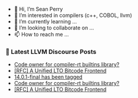 - 👋 Hi, I’m Sean Perry
- 👀 I’m interested in compilers (c++, COBOL, llvm)
- 🌱 I’m currently learning ...
- 💞️ I’m looking to collaborate on ...
- 📫 How to reach me ...

<!---
s66perry/s66perry is a ✨ special ✨ repository because its `README.md` (this file) appears on your GitHub profile.
You can click the Preview link to take a look at your changes.
--->
### 📕 Latest LLVM Discourse Posts

<!-- DISCOURSE-LLVM:START -->
- [Code owner for compiler-rt builtins library?](https://discourse.llvm.org/t/code-owner-for-compiler-rt-builtins-library/61556#post_8)
- [[RFC] A Unified LTO Bitcode Frontend](https://discourse.llvm.org/t/rfc-a-unified-lto-bitcode-frontend/61774#post_3)
- [14.0.1-final has been tagged](https://discourse.llvm.org/t/14-0-1-final-has-been-tagged/61701#post_6)
- [Code owner for compiler-rt builtins library?](https://discourse.llvm.org/t/code-owner-for-compiler-rt-builtins-library/61556#post_7)
- [[RFC] A Unified LTO Bitcode Frontend](https://discourse.llvm.org/t/rfc-a-unified-lto-bitcode-frontend/61774#post_2)
<!-- DISCOURSE-LLVM:END -->
